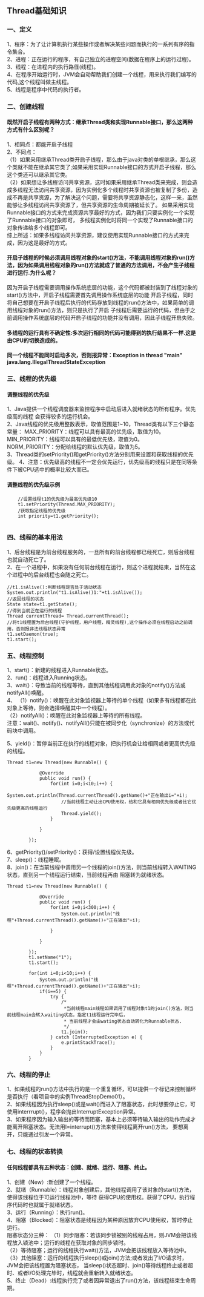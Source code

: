 Thread基础知识
--------------------

### 一、定义
1、程序：为了让计算机执行某些操作或者解决某些问题而执行的一系列有序的指令集合。</br>
2、进程：正在运行的程序，有自己独立的进程空间(数据在程序上的运行过程)。</br>
3、线程：在进程内的执行路径(线程)。</br>
4、在程序开始运行时，JVM会自动帮助我们创建一个线程，用来执行我们编写的代码,这个线程叫做主线程。</br>
5、线程是程序中代码的执行者。</br>

### 二、创建线程

#### 既然开启子线程有两种方式：继承Thread类和实现Runnable接口，那么这两种方式有什么区别呢？
1、相同点：都能开启子线程</br>
2、不同点：</br>
  （1）如果采用继承Thread类开启子线程，那么由于java对类的单根继承，那么这个类就不能在继承其它类了;如果采用实现Runnable接口的方式开启子线程，那么这个类还可以继承其它类。</br>
（2）如果想让多线程访问共享资源，这时如果采用继承Thread类来完成，则会造成多线程无法访问共享资源，因为实例化多个线程时共享资源也被复制了多份，造成不再是共享资源，为了解决这个问题，需要将共享资源静态化，这样一来，虽然能够让多线程访问共享资源了，但共享资源的生命周期被延长了。
 如果采用实现Runnable接口的方式来完成资源共享最好的方式，因为我们只要实例化一个实现了Runnable接口的对象即可，
 多线程实例化时将同一个实现了Runnable接口的对象传递给多个线程即可。</br>
综上所述：如果多线程访问共享资源，建议使用实现Runnable接口的方式来完成，因为这是最好的方式。</br>

#### 开启子线程的时候必须调用线程对象的start()方法，不能调用线程对象的run()方法，因为如果调用线程对象的run()方法就成了普通的方法调用，不会产生子线程进行运行.为什么呢？
因为开启子线程需要调用操作系统底层的功能，这个代码都被封装到了线程对象的start()方法中，开启子线程需要首先调用操作系统底层的功能
开启子线程，同时将自己想要在开启子线程后执行的代码存放到线程的run()方法中，如果简单的调用线程对象的run()方法，则只是执行了开启
子线程后需要运行的代码，但由于之前调用操作系统底层的代码开启子线程的功能并没有调用，因此子线程开启失败。</br>

#### 多线程的运行具有不确定性:多次运行相同的代码可能得到的执行结果不一样.这是由CPU的切换造成的。

#### 同一个线程不能同时启动多次，否则报异常：Exception in thread "main" java.lang.IllegalThreadStateException


### 三、线程的优先级

#### 调整线程的优先级
1、Java提供一个线程调度器来监控程序中启动后进入就绪状态的所有程序。优先级高的线程
会获得较多的运行机会。</br>
2、Java线程的优先级用整数表示，取值范围是1~10，Thread类有以下三个静态常量：
MAX_PRIORITY：线程可以具有最高的优先级，取值为10。</br>
MIN_PRIORITY：线程可以具有的最低优先级，取值为0。</br>
NORM_PRIORITY：分配给线程的默认优先级，取值为5。</br>
3、Thread类的setPriority()和getPriority()方法分别用来设置和获取线程的优先级。
4、注意：优先级高的线程不一定会优先运行，优先级高的线程只是在同等条件下被CPU选中的概率比较大而已。

#### 调整线程的优先级示例
`````
	//设置线程t1的优先级为最高优先级10
	t1.setPriority(Thread.MAX_PRIORITY);
	/获取指定线程的优先级
	int priority=t1.getPriority();
	
`````

### 四、线程的基本用法
1、后台线程是为前台线程服务的，一旦所有的前台线程都已经死亡，则后台线程也就自动死亡了。</br>
2、在一个进程中，如果没有任何前台线程在运行，则这个进程就结束，当然在这个进程中的后台线程也会随之死亡。</br>

`````
//t1.isAlive():判断线程是否处于活动状态
System.out.println("t1.isAlive()1:"+t1.isAlive());
//返回线程的状态
State state=t1.getState();
//得到当前正在运行的线程
Thread currentThread= Thread.currentThread();
//将t1线程置为后台线程(守护线程，用户线程，精灵线程),这个操作必须在线程启动之前调用，否则报非法线程状态异常
t1.setDaemon(true);
t1.start();
`````

### 五、线程控制

1、start()：新建的线程进入Runnable状态。</br>
2、run()：线程进入Running状态。</br>
3、wait()：导致当前的线程等待，直到其他线程调用此对象的notify()方法或notifyAll()唤醒。</br>
4、
（1）notify()：唤醒在此对象监视器上等待的单个线程（如果多有线程都在此对象上等待，则会选择唤醒其中一个线程）。</br>
（2）notifyAll()：唤醒在此对象监视器上等待的所有线程。</br>
注意：wait()、notify()、notifyAll()只能在被同步化（synchronize）的方法或代码块中调用。

5、yield()：暂停当前正在执行的线程对象，把执行机会让给相同或者更高优先级的线程。</br>
`````
Thread t1=new Thread(new Runnable() {

			@Override
			public void run() {
				for(int i=0;i<10;i++) {
					System.out.println(Thread.currentThread().getName()+"正在输出i="+i);
					//当前线程主动让出CPU使用权，给和它具有相同优先级或者比它优先级更高的线程运行
					Thread.yield();
				}
				
			}
			
		});
`````
6、getPriority()/setPriority()：获得/设置线程优先级。</br>
7、sleep()：线程睡眠。</br>
8、join()：在当前线程中调用另一个线程的join()方法，则当前线程转入WAITING状态，直到另一个线程运行结束，当前线程再由
阻塞转为就绪状态。</br>
`````
Thread t1=new Thread(new Runnable() {

			@Override
			public void run() {
				for(int i=0;i<300;i++) {
					System.out.println("线程"+Thread.currentThread().getName()+"正在输出"+i);
					
				}
				
			}
			
		});
		t1.setName("1");
		t1.start();
		
		for(int i=0;i<10;i++) {
			System.out.println("线程"+Thread.currentThread().getName()+"正在输出"+i);
			if(i==5) {
				try {
					/*
					 *当前线程main线程如果调用了线程对象t1的join()方法，则当前线程main会转入waiting状态，指定t1线程运行完毕后，
					 * 当前线程才会由wating状态自动转化为Runnable状态. 
					 */
					t1.join();
				} catch (InterruptedException e) {
					e.printStackTrace();
				}
			}
		}
`````

### 六、线程的停止

1、如果线程的run()方法中执行的是一个重复循环，可以提供一个标记来控制循环是否执行（看项目中的实例ThreadStopDemo01）。</br>
2、如果线程因为执行sleep()或是wait()而进入了阻塞状态，此时想要停止它，可使用interrrupt()，程序会抛出InterruptException异常。</br>
3、如果程序因为输入输出的等待而阻塞，基本上必须等待输入输出的动作完成才能离开阻塞状态。无法用I=interrupt()方法来使得线程离开run()方法，
要想离开，只能通过引发一个异常。</br>

### 七、线程的状态转换

#### 任何线程都具有五种状态：创建、就绪、运行、阻塞、终止。

1、创建（New）:新创建了一个线程。</br>
2、就绪（Runnable）：线程对象创建后，其他线程调用了该对象的start()方法，使得该线程位于可运行线程池中，等待
获得CPU的使用权。获得了CPU，执行程序代码时也就属于就绪状态。</br>
3、运行（Running）：执行run()。</br>
4、阻塞（Blocked）：阻塞状态是线程因为某种原因放弃CPU使用权，暂时停止运行。</br>
阻塞状态分三种：
（1）同步阻塞：若该同步锁被别的线程占用，则JVM会把该线程放入锁池中；运行的线程在获取对象的同步锁时。</br>
（2）等待阻塞；运行的线程执行wait()方法，JVM会把该线程放入等待池中。</br>
（3）其他阻塞：运行的线程执行sleep()或join()方法;或者发出了I/O请求时，JVM会把该线程置为阻塞状态，
当sleep()状态超时、join()等待线程终止或者超时、或者I/O处理完毕时，线程就会重新转入就绪状态。</br>
5、终止（Dead）:线程执行完了或者因异常退出了run()方法，该线程结束生命周期。</br>











